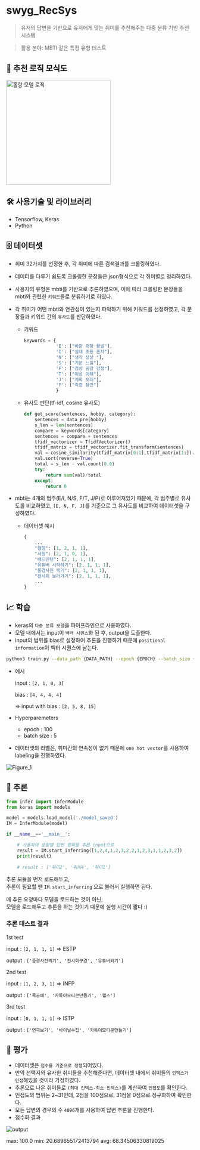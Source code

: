 # swyg_RecSys

> 유저의 답변을 기반으로 유저에게 맞는 취미를 추천해주는 다중 분류 기반 추천 시스템

> 활용 분야: MBTI 같은 특정 유형 테스트


## 🎯 추천 로직 모식도
<img width="281" alt="홀랑 모델 로직" src="https://github.com/holllang/swyg_RecSys/assets/86578246/6a3226bd-165a-4666-9451-ebf7ff98d30d">


## 🛠 사용기술 및 라이브러리

- Tensorflow, Keras
- Python

## 🗄 데이터셋

- 취미 32가지를 선정한 후, 각 취미에 따른 검색결과를 크롤링하였다.
- 데이터를 다루기 쉽도록 크롤링한 문장들은 json형식으로 각 취미별로 정리하였다.
- 사용자의 유형은 mbti를 기반으로 추론하였으며, 이에 따라 크롤링한 문장들을 mbti와 관련한 `키워드`들로 분류하기로 하였다.
- 각 취미가 어떤 mbti와 연관성이 있는지 파악하기 위해 키워드를 선정하였고, 각 문장들과 키워드 간의 `유사도`를 판단하였다.
    - 키워드
        
        ```python
        keywords = {
                    'E': ["바깥 외향 활발"],
                    'I': ["실내 조용 혼자"],
                    'N': ["생각 상상 "],
                    'S': ["기분 느낌"],
                    'F': ["감성 공감 감정"],
                    'T': ["이성 이해"],
                    'J': ["계획 오래"],
                    'P': ["즉흥 잠깐"]
                    }
        ```
        
    - 유사도 판단(tf-idf, cosine 유사도)
        
        ```python
        def get_score(sentences, hobby, category):
            sentences = data_pre[hobby]
            s_len = len(sentences)
            compare = keywords[category]
            sentences = compare + sentences
            tfidf_vectorizer = TfidfVectorizer()
            tfidf_matrix = tfidf_vectorizer.fit_transform(sentences)
            val = cosine_similarity(tfidf_matrix[0:1],tfidf_matrix[1:]).tolist()[0]
            val.sort(reverse=True)
            total = s_len - val.count(0.0)
            try:
                return sum(val)/total
            except:
                return 0
        ```
        
- mbti는 4개의 범주(E/I, N/S, F/T, J/P)로 이루어져있기 때문에, 각 범주별로 유사도를 비교하였고, `[E, N, F, J]`를 기준으로 그 유사도를 비교하여 데이터셋을 구성하였다.
    - 데이터셋 예시
         
        ```python
        {
            ...
            "캠핑": [1, 2, 1, 1],
            "서핑": [2, 1, 0, 1],
            "배드민턴": [2, 1, 1, 1],
            "유튜버 시작하기": [2, 1, 1, 1],
            "풍경사진 찍기": [2, 1, 1, 1],
            "전시회 보러가기": [2, 1, 1, 1],
            ...
        }

        ```
        

## 📈 학습

- keras의 `다중 분류 모델`을 파이프라인으로 사용하였다.
- 모델 내에서는 input이 `벡터 시퀀스`화 된 후, output을 도출한다.
- input의 범위를 bias로 설정하여 추론을 진행하기 때문에 `positional information`이 벡터 시퀀스에 남는다.

```Bash
python3 train.py --data_path {DATA_PATH} --epoch {EPOCH} --batch_size {BATCH_SIZE}
```

- 예시

    input : `[2, 1, 0, 3]`

    bias : `[4, 4, 4, 4]`

    ⇒ input with bias : `[2, 5, 8, 15]`
        
- Hyperparemeters
    - epoch : 100
    - batch size : 5
- 데이터셋의 라벨은, 취미간의 연속성이 없기 때문에 `one hot vector`를 사용하여 labeling을 진행하였다.

![Figure_1](https://user-images.githubusercontent.com/86578246/221891920-e45e58c9-9bee-45c1-99ab-a0098badffd8.png)



## 🔨 추론

```Python
from infer import InferModule
from keras import models

model = models.load_model('./model_saved')
IM = InferModule(model)

if __name__=='__main__':

    # 사용자의 문항별 답변 항목을 추론 input으로
    result = IM.start_inferring([1,2,4,1,2,3,2,2,1,2,3,1,1,2,3,2])
    print(result)
    
    # result : ['취미2', '취미4', '취미1']
```

추론 모듈을 먼저 로드해두고,</br>
추론이 필요할 땐 ```IM.start_inferring``` 으로 불러서 실행하면 된다.</br>

매 추론 요청마다 모델을 로드하는 것이 아닌,</br>
모델을 로드해두고 추론을 하는 것이기 때문에 실행 시간이 짧다 :)

### 추론 테스트 결과

1st test

input : `[2, 1, 1, 1]` ⇒ ESTP

output : `['풍경사진찍기', '전시회구경', '유튜버되기']`

2nd test

input : `[1, 2, 3, 1]` ⇒ INFP

output : `['목공예', '카톡이모티콘만들기', '헬스']`

3rd test

input : `[0, 1, 1, 1]` ⇒ ISTP

output : `['연극보기', '바이닐수집', '카톡이모티콘만들기']`

## 📌 평가

- 데이터셋은 `점수를 기준으로 정렬`되어있다.
- 만약 선택지와 유사한 취미들을 추천해준다면, 데이터셋 내에서 취미들의 `인덱스가 인접`해있을 것이라 가정하였다.
- 추론으로 나온 취미들로 `(최대 인덱스-최소 인덱스)`를 계산하여 `인접도`를 확인한다.
- 인접도의 범위는 2~31인데, 2점을 100점으로, 31점을 0점으로 정규화하여 확인한다.
- 모든 답변의 경우의 수 `4096`개를 사용하여 답변 추론을 진행한다.
- 점수화 결과

![output](https://user-images.githubusercontent.com/86578246/221891958-7df94414-0ca8-4d93-a341-8ed49511e808.png)

max: 100.0
min: 20.689655172413794
avg: 68.34506330819025

